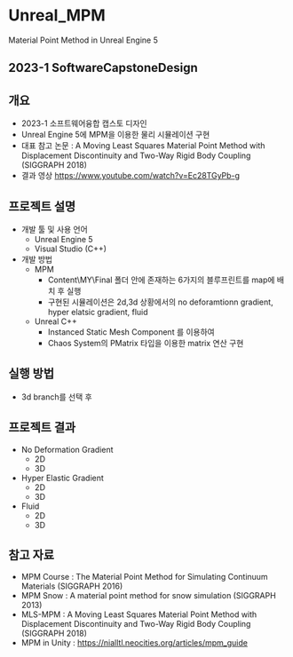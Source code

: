 # Unreal_MPM
Material Point Method in Unreal Engine 5
## 2023-1  SoftwareCapstoneDesign
## 개요
* 2023-1 소프트웨어융합 캡스토 디자인
* Unreal Engine 5에 MPM을 이용한 물리 시뮬레이션 구현
* 대표 참고 논문 : A Moving Least Squares Material Point Method with Displacement Discontinuity and Two-Way Rigid Body Coupling (SIGGRAPH 2018)
* 결과 영상
https://www.youtube.com/watch?v=Ec28TGyPb-g
## 프로젝트 설명
* 개발 툴 및 사용 언어
    * Unreal Engine 5
    * Visual Studio (C++)
* 개발 방법
    * MPM
        * Content\MY\Final 폴더 안에 존재하는 6가지의 블루프린트를 map에 배치 후 실행
        * 구현된 시뮬레이션은 2d,3d 상황에서의 no deforamtionn gradient, hyper elatsic gradient, fluid
    * Unreal C++
        * Instanced Static Mesh Component 를 이용하여 
        * Chaos System의 PMatrix 타입을 이용한 matrix 연산 구현
## 실행 방법
* 3d branch를 선택 후 
## 프로젝트 결과
* No Deformation Gradient
    * 2D
    * 3D
* Hyper Elastic Gradient
    * 2D
    * 3D
* Fluid
    * 2D
    * 3D
## 참고 자료
* MPM Course : The Material Point Method for Simulating Continuum Materials (SIGGRAPH 2016)
* MPM Snow : A material point method for snow simulation (SIGGRAPH 2013)
* MLS-MPM : A Moving Least Squares Material Point Method with Displacement Discontinuity and Two-Way Rigid Body Coupling (SIGGRAPH 2018)
* MPM in Unity : https://nialltl.neocities.org/articles/mpm_guide
